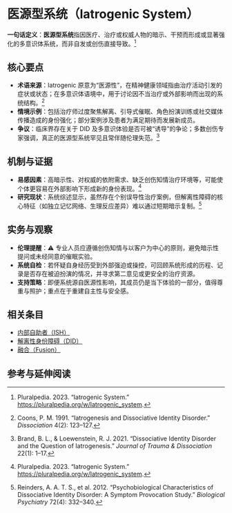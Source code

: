 # 医源型系统（Iatrogenic System）

**一句话定义**：**医源型系统**指因医疗、治疗或权威人物的暗示、干预而形成或显著强化的多意识体系统，而非自发或创伤直接导致。[^iatrogenic-pluralpedia]

## 核心要点

- **术语来源**：Iatrogenic 原意为“医源性”，在精神健康领域指由治疗活动引发的症状或状态；在多意识体语境中，用于讨论因不当治疗或外部影响而出现的系统结构。[^coons1991]
- **情境示例**：包括治疗师过度聚焦解离、引导式催眠、角色扮演训练或社交媒体传播造成的身份强化；部分案例涉及患者为满足期待而发展新成员。
- **争议**：临床界存在关于 DID 及多意识体验是否可被“诱导”的争论；多数创伤专家强调，真正的医源型系统罕见且常伴随伦理失范。[^brandt2021]

## 机制与证据

- **易感因素**：高暗示性、对权威的依附需求、缺乏创伤知情治疗环境等，可能使个体更容易在外部影响下形成新的身份表现。[^iatrogenic-pluralpedia]
- **研究现状**：系统综述显示，虽然存在个别误导性治疗案例，但解离性障碍的核心特征（如独立记忆网络、生理反应差异）难以通过短期暗示复制。[^reinders2012]

## 实务与观察

- **伦理提醒**：⚠ 专业人员应遵循创伤知情与以客户为中心的原则，避免暗示性提问或未经同意的催眠实验。
- **系统自检**：若怀疑自身经历受到外部强迫或操控，可回顾系统形成的历程、记录是否存在被迫扮演的情况，并寻求第二意见或更安全的治疗资源。
- **支持策略**：即便系统源自医源性影响，其成员仍是当下体验的一部分，值得尊重与照护；重点在于重建自主性与安全感。

## 相关条目

- [内部自助者（ISH）](内部自助者.md)
- [解离性身份障碍（DID）](../诊断与临床/解离性身份障碍.md)
- [融合（Fusion）](../系统体验与机制/融合.md)

## 参考与延伸阅读

[^iatrogenic-pluralpedia]: Pluralpedia. 2023. “Iatrogenic System.” https://pluralpedia.org/w/Iatrogenic_system.
[^coons1991]: Coons, P. M. 1991. “Iatrogenesis and Dissociative Identity Disorder.” *Dissociation* 4(2): 123–127.
[^brandt2021]: Brand, B. L., & Loewenstein, R. J. 2021. “Dissociative Identity Disorder and the Question of Iatrogenesis.” *Journal of Trauma & Dissociation* 22(1): 1–17.
[^reinders2012]: Reinders, A. A. T. S., et al. 2012. “Psychobiological Characteristics of Dissociative Identity Disorder: A Symptom Provocation Study.” *Biological Psychiatry* 72(4): 332–340.
